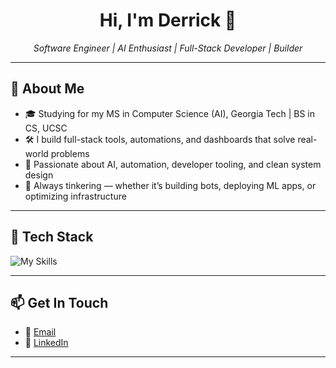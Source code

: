 <h1 align="center">Hi, I'm Derrick 👋</h1>
<p align="center">
  <em>Software Engineer | AI Enthusiast | Full-Stack Developer | Builder</em>
</p>

---

## 🚀 About Me

- 🎓 Studying for my MS in Computer Science (AI), Georgia Tech | BS in CS, UCSC  
- 🛠️ I build full-stack tools, automations, and dashboards that solve real-world problems  
- 🤖 Passionate about AI, automation, developer tooling, and clean system design  
- 🧠 Always tinkering — whether it’s building bots, deploying ML apps, or optimizing infrastructure

---

## 🧰 Tech Stack

![My Skills](https://skillicons.dev/icons?i=js,ts,react,tailwind,html,css,nodejs,express,postgres,mysql,mongodb,python,java,spring,azure,docker,git,github,vscode,linux)

---

## 📫 Get In Touch

- 📨 [Email](mailto:derrick.ko510@gmail.com)  
- 💼 [LinkedIn](https://www.linkedin.com/in/derrick-ko/)  

---

<p align="center">
  <picture>
    <source
      media="(prefers-color-scheme: dark)"
      srcset="https://raw.githubusercontent.com/derko510/derko510/main/dist/github-snake-dark.svg"
    />
      </picture>
</p>
